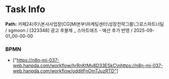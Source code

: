 # Task Info

**Path:** 카페24(주)\본사사업장\[CG]MI본부\마케팅센터\성장전략그룹\그로스파트너팀 / sgmoon / [323348] 광고 후불제 _ 스마트애즈 - 예산 추가 반영 / 2025-09-01_00-00-00

### BPMN
- ["https://n8n-mi-037-web.hanpda.com/workflow/hrRnKtMv8D33ESkC\nhttps://n8n-mi-037-web.hanpda.com/workflow/oddjtFnOmTJuzRTD"]

